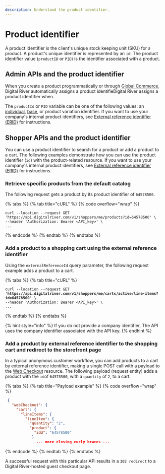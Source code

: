 ```yaml
---
description: Understand the product identifier.
---
```


# Product identifier

A product identifier is the client's unique stock keeping unit (SKU) for a product. A product's unique identifier is represented by an `id`. The product identifier value (`productID` or `PID`) is the identifier associated with a product.&#x20;

## Admin APIs and the product identifier

When you create a product programmatically or through [Global Commerce](https://gc.digitalriver.com/gc/ent/login.do), Digital River automatically assigns a product identifieDigital River assigns a product identifier when.&#x20;

The `productId` or `PID` variable can be one of the following values: an [individual](../admin-apis-reference/products.md#individual-product), [base](../admin-apis-reference/products.md#base-product), or product variation identifier. If you want to use your company's internal product identifiers, see [External reference identifier (ERID)](external-reference-identifier-erid.md) for instructions.

## Shopper APIs and the product identifier

You can use a product identifier to search for a product or add a product to a cart. The following examples demonstrate how you can use the product identifier (`id`) with the product-related resource. If you want to use your company's internal product identifiers, see [External reference identifier (ERID)](external-reference-identifier-erid.md) for instructions.

### Retrieve specific products from the default catalog

The following request gets a product by its product identifier of `64578500`.

{% tabs %}
{% tab title="cURL" %}
{% code overflow="wrap" %}
```http
curl --location --request GET 
'https://api.digitalriver.com/v1/shoppers/me/products?id=64578500' \
--header 'Authorization: Bearer <API_key>' \
...
```
{% endcode %}
{% endtab %}
{% endtabs %}

### Add a product to a shopping cart using the external reference identifier

Using the `externalReferenceId` query parameter, the following request example adds a product to a cart.

{% tabs %}
{% tab title="cURL" %}
<pre class="language-json" data-overflow="wrap"><code class="lang-json">curl --location --request GET 
<strong>'https://api.digitalriver.com/v1/shoppers/me/carts/active/line-items?id=64578500' \
</strong>--header 'Authorization: Bearer &#x3C;API_key>' \
...
</code></pre>
{% endtab %}
{% endtabs %}

{% hint style="info" %}
If you do not provide a company identifier, The API uses the company identifier associated with the API key.
{% endhint %}

### Add a product by external reference identifier to the shopping cart and redirect to the storefront page

In a typical anonymous customer workflow, you can add products to a cart by external reference identifier, making a single POST call with a payload to the [Web Checkout](https://www.digitalriver.com/docs/commerce-shopper-api/#tag/Web-Checkout) resource. The following payload (request entity) adds a product with the `id`of `64578500`, with a `quantity` of `2`, to a cart.

{% tabs %}
{% tab title="Payload example" %}
{% code overflow="wrap" %}
```json
 {
   "webCheckout": {
     "cart": {
       "lineItems": {
         "lineItem": {
           "quantity": "2",
           "product": {
             "idd": "64578500"
            }
              ... more closing curly braces ...
```
{% endcode %}
{% endtab %}
{% endtabs %}

A successful request with this particular API results in a `302 redirect` to a Digital River-hosted guest checkout page.&#x20;
